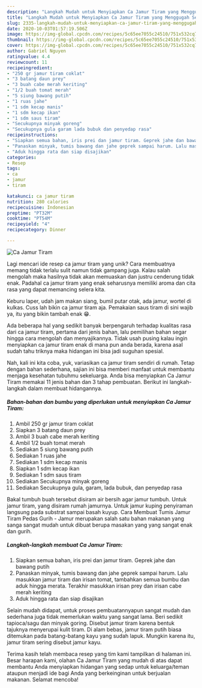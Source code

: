 ```yaml
---
description: "Langkah Mudah untuk Menyiapkan Ca Jamur Tiram yang Menggugah Selera"
title: "Langkah Mudah untuk Menyiapkan Ca Jamur Tiram yang Menggugah Selera"
slug: 2335-langkah-mudah-untuk-menyiapkan-ca-jamur-tiram-yang-menggugah-selera
date: 2020-10-03T01:57:19.506Z
image: https://img-global.cpcdn.com/recipes/5c65ee7055c24510/751x532cq70/ca-jamur-tiram-foto-resep-utama.jpg
thumbnail: https://img-global.cpcdn.com/recipes/5c65ee7055c24510/751x532cq70/ca-jamur-tiram-foto-resep-utama.jpg
cover: https://img-global.cpcdn.com/recipes/5c65ee7055c24510/751x532cq70/ca-jamur-tiram-foto-resep-utama.jpg
author: Gabriel Nguyen
ratingvalue: 4.4
reviewcount: 11
recipeingredient:
- "250 gr jamur tiram coklat"
- "3 batang daun prey"
- "3 buah cabe merah keriting"
- "1/2 buah tomat merah"
- "5 siung bawang putih"
- "1 ruas jahe"
- "1 sdm kecap manis"
- "1 sdm kecap ikan"
- "1 sdm saus tiram"
- "Secukupnya minyak goreng"
- "Secukupnya gula garam lada bubuk dan penyedap rasa"
recipeinstructions:
- "Siapkan semua bahan, iris prei dan jamur tiram. Geprek jahe dan bawang putih"
- "Panaskan minyak, tumis bawang dan jahe geprek sampai harum. Lalu masukkan jamur tiram dan irisan tomat, tambahkan semua bumbu dan aduk hingga merata. Terakhir masukkan irisan prey dan irisan cabe merah keriting"
- "Aduk hingga rata dan siap disajikan"
categories:
- Resep
tags:
- ca
- jamur
- tiram

katakunci: ca jamur tiram 
nutrition: 280 calories
recipecuisine: Indonesian
preptime: "PT32M"
cooktime: "PT54M"
recipeyield: "4"
recipecategory: Dinner

---
```



![Ca Jamur Tiram](https://img-global.cpcdn.com/recipes/5c65ee7055c24510/751x532cq70/ca-jamur-tiram-foto-resep-utama.jpg)

Lagi mencari ide resep ca jamur tiram yang unik? Cara membuatnya memang tidak terlalu sulit namun tidak gampang juga. Kalau salah mengolah maka hasilnya tidak akan memuaskan dan justru cenderung tidak enak. Padahal ca jamur tiram yang enak seharusnya memiliki aroma dan cita rasa yang dapat memancing selera kita.

Keburu laper, udah jam makan siang, bumil putar otak, ada jamur, wortel di kulkas. Cuss lah bikin ca jamur tiram aja. Pemakaian saus tiram di sini wajib ya, itu yang bikin tambah enak 😁.

Ada beberapa hal yang sedikit banyak berpengaruh terhadap kualitas rasa dari ca jamur tiram, pertama dari jenis bahan, lalu pemilihan bahan segar hingga cara mengolah dan menyajikannya. Tidak usah pusing kalau ingin menyiapkan ca jamur tiram enak di mana pun anda berada, karena asal sudah tahu triknya maka hidangan ini bisa jadi suguhan spesial.


Nah, kali ini kita coba, yuk, variasikan ca jamur tiram sendiri di rumah. Tetap dengan bahan sederhana, sajian ini bisa memberi manfaat untuk membantu menjaga kesehatan tubuhmu sekeluarga. Anda bisa menyiapkan Ca Jamur Tiram memakai 11 jenis bahan dan 3 tahap pembuatan. Berikut ini langkah-langkah dalam membuat hidangannya.

<!--inarticleads1-->

##### Bahan-bahan dan bumbu yang diperlukan untuk menyiapkan Ca Jamur Tiram:

1. Ambil 250 gr jamur tiram coklat
1. Siapkan 3 batang daun prey
1. Ambil 3 buah cabe merah keriting
1. Ambil 1/2 buah tomat merah
1. Sediakan 5 siung bawang putih
1. Sediakan 1 ruas jahe
1. Sediakan 1 sdm kecap manis
1. Siapkan 1 sdm kecap ikan
1. Sediakan 1 sdm saus tiram
1. Sediakan Secukupnya minyak goreng
1. Sediakan Secukupnya gula, garam, lada bubuk, dan penyedap rasa


Bakal tumbuh buah tersebut disiram air bersih agar jamur tumbuh. Untuk jamur tiram, yang disiram rumah jamurnya. Untuk jamur kuping penyiraman langsung pada substrat sampai basah kuyup. Cara Membuat Tumis Jamur Tiram Pedas Gurih - Jamur merupakan salah satu bahan makanan yang sanga sangat mudah untuk dibuat berupa masakan yang yang sangat enak dan gurih. 

<!--inarticleads2-->

##### Langkah-langkah membuat Ca Jamur Tiram:

1. Siapkan semua bahan, iris prei dan jamur tiram. Geprek jahe dan bawang putih
1. Panaskan minyak, tumis bawang dan jahe geprek sampai harum. Lalu masukkan jamur tiram dan irisan tomat, tambahkan semua bumbu dan aduk hingga merata. Terakhir masukkan irisan prey dan irisan cabe merah keriting
1. Aduk hingga rata dan siap disajikan


Selain mudah didapat, untuk proses pembuatannyapun sangat mudah dan sederhana juga tidak memerlukan waktu yang sangat lama. Beri sedikit tapioca/sagu dan minyak goring. Disebut jamur tiram karena bentuk tajuknya menyerupai kulit tiram. Di alam bebas, jamur tiram putih biasa ditemukan pada batang-batang kayu yang sudah lapuk. Mungkin karena itu, jamur tiram sering disebut jamur kayu. 

Terima kasih telah membaca resep yang tim kami tampilkan di halaman ini. Besar harapan kami, olahan Ca Jamur Tiram yang mudah di atas dapat membantu Anda menyiapkan hidangan yang sedap untuk keluarga/teman ataupun menjadi ide bagi Anda yang berkeinginan untuk berjualan makanan. Selamat mencoba!
